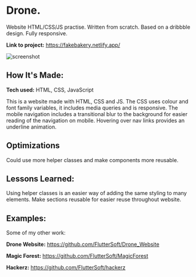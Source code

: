 # Drone.
Website HTML/CSS/JS practise. Written from scratch. Based on a dribbble design. Fully responsive.

**Link to project:** https://fakebakery.netlify.app/

![screenshot](https://i.imgur.com/9GIwQk7.png)

## How It's Made:

**Tech used:** HTML, CSS, JavaScript

This is a website made with HTML, CSS and JS. The CSS uses colour and font family variables, it includes media queries and is responsive. 
The mobile navigation includes a transitional blur to the background for easier reading of the navigation on mobile. Hovering over nav links provides an underline animation. 

## Optimizations

Could use more helper classes and make components more reusable. 

## Lessons Learned:

Using helper classes is an easier way of adding the same styling to many elements. Make sections reusable for easier reuse throughout website. 

## Examples:
Some of my other work:

**Drone Website:** https://github.com/FlutterSoft/Drone_Website

**Magic Forest:** https://github.com/FlutterSoft/MagicForest

**Hackerz:** https://github.com/FlutterSoft/hackerz




